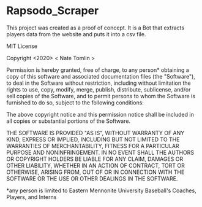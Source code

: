 # Rapsodo_Scraper

This project was created as a proof of concept.  It is a Bot that extracts players data from the website and puts it into a csv file.





MIT License

Copyright <2020> < Nate Tomlin >

Permission is hereby granted, free of charge, to any person* obtaining a copy of this software and associated documentation files (the "Software"), to deal in the Software without restriction, including without limitation the rights to use, copy, modify, merge, publish, distribute, sublicense, and/or sell copies of the Software, and to permit persons to whom the Software is furnished to do so, subject to the following conditions:

The above copyright notice and this permission notice shall be included in all copies or substantial portions of the Software.

THE SOFTWARE IS PROVIDED "AS IS", WITHOUT WARRANTY OF ANY KIND, EXPRESS OR IMPLIED, INCLUDING BUT NOT LIMITED TO THE WARRANTIES OF MERCHANTABILITY, FITNESS FOR A PARTICULAR PURPOSE AND NONINFRINGEMENT. IN NO EVENT SHALL THE AUTHORS OR COPYRIGHT HOLDERS BE LIABLE FOR ANY CLAIM, DAMAGES OR OTHER LIABILITY, WHETHER IN AN ACTION OF CONTRACT, TORT OR OTHERWISE, ARISING FROM, OUT OF OR IN CONNECTION WITH THE SOFTWARE OR THE USE OR OTHER DEALINGS IN THE SOFTWARE.

*any person is limited to Eastern Mennonite University Baseball's Coaches, Players, and Interns

